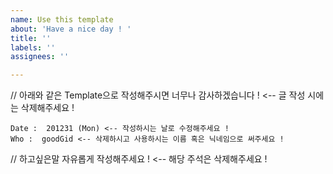 ```yaml
---
name: Use this template
about: 'Have a nice day ! '
title: ''
labels: ''
assignees: ''

---
```


// 아래와 같은 Template으로 작성해주시면 너무나 감사하겠습니다 ! <-- 글 작성 시에는 삭제해주세요 !

```
Date :  201231 (Mon) <-- 작성하시는 날로 수정해주세요 ! 
Who :  goodGid <-- 삭제하시고 사용하시는 이름 혹은 닉네임으로 써주세요 !
```

// 하고싶은말 자유롭게 작성해주세요 ! <-- 해당 주석은 삭제해주세요 !
